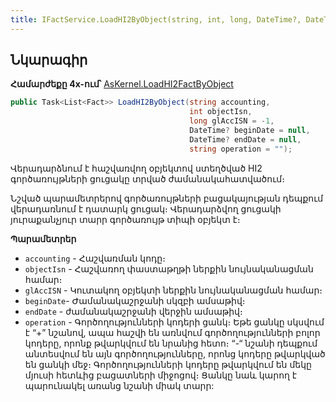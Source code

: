 ```yaml
---
title: IFactService.LoadHI2ByObject(string, int, long, DateTime?, DateTime?, string) մեթոդ
---
```


## Նկարագիր

**Համարժեքը 4x-ում՝** [AsKernel.LoadHI2FactByObject](https://armsoft.github.io/as4x-docs/HTM/ProgrGuide/Functions/Functions/AccManagement/LoadHI2FactByObject.html)

```c#
public Task<List<Fact>> LoadHI2ByObject(string accounting, 
                                        int objectIsn, 
                                        long glAccISN = -1, 
                                        DateTime? beginDate = null, 
                                        DateTime? endDate = null, 
                                        string operation = "");
```

Վերադարձնում է հաշվառվող օբյեկտով ստեղծված HI2 գործառույթների ցուցակը տրված ժամանակահատվածում։

Նշված պարամետրերով գործառույթների բացակայության դեպքում վերադառնում է դատարկ ցուցակ։ Վերադարձվող ցուցակի յուրաքանչյուր տարր գործառույթ տիպի օբյեկտ է։

**Պարամետրեր**

* `accounting` - Հաշվառման կոդը։
* `objectIsn` - Հաշվառող փաստաթղթի ներքին նույնականացման համար։
* `glAccISN` - Կուտակող օբյեկտի ներքին նույնականացման համար։
* `beginDate`- Ժամանակաշրջանի սկզբի ամսաթիվ։
* `endDate` - ժամանակաշրջանի վերջին ամսաթիվ։
* `operation` - Գործողությունների կոդերի ցանկ։ 
  Եթե ցանկը սկսվում է “+” նշանով, ապա հաշվի են առնվում գործողությունների բոլոր կոդերը, որոնք թվարկվում են նրանից հետո։ 
  “-“ նշանի դեպքում անտեսվում են այն գործողությունները, որոնց կոդերը թվարկված են ցանկի մեջ։ 
  Գործողությունների կոդերը թվարկվում են մեկը մյուսի հետևից բացատների միջոցով։ 
  Ցանկը նաև կարող է պարունակել առանց նշանի միակ տարր:
